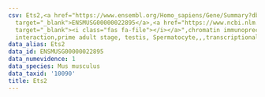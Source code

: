 ```yaml
---
csv: Ets2,<a href="https://www.ensembl.org/Homo_sapiens/Gene/Summary?db=core;g=ENSMUSG00000022895"
  target="_blank">ENSMUSG00000022895</a>,<a href="https://www.ncbi.nlm.nih.gov/pubmed/25450459"
  target="_blank"><i class="fas fa-file"></i></a>",chromatin immunoprecipitation assay,direct
  interaction,prime adult stage, testis, Spermatocyte,,,transcriptional regulation,
data_alias: Ets2
data_id: ENSMUSG00000022895
data_numevidence: 1
data_species: Mus musculus
data_taxid: '10090'
title: Ets2
---
```

